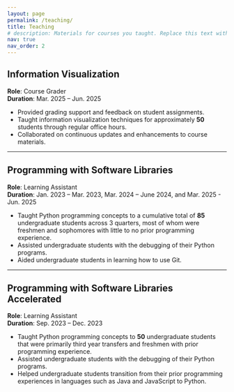 ```yaml
---
layout: page
permalink: /teaching/
title: Teaching
# description: Materials for courses you taught. Replace this text with your description.
nav: true
nav_order: 2
---
```


## Information Visualization
**Role**: Course Grader  
**Duration**: Mar. 2025 – Jun. 2025

- Provided grading support and feedback on student assignments.
- Taught information visualization techniques for approximately **50** students through regular office hours.
- Collaborated on continuous updates and enhancements to course materials.

---

## Programming with Software Libraries  
**Role**: Learning Assistant  
**Duration**: Jan. 2023 – Mar. 2023, Mar. 2024 – June 2024, and Mar. 2025 - Jun. 2025

- Taught Python programming concepts to a cumulative total of **85** undergraduate students across 3 quarters, most of whom were freshmen and sophomores with little to no prior programming experience.
- Assisted undergraduate students with the debugging of their Python programs.
- Aided undergraduate students in learning how to use Git.

---

## Programming with Software Libraries Accelerated 
**Role**: Learning Assistant  
**Duration**: Sep. 2023 – Dec. 2023

- Taught Python programming concepts to **50** undergraduate students that were primarily third year transfers and freshmen with prior programming experience.
- Assisted undergraduate students with the debugging of their Python programs.
- Helped undergraduate students transition from their prior programming experiences in languages such as Java and JavaScript to Python.